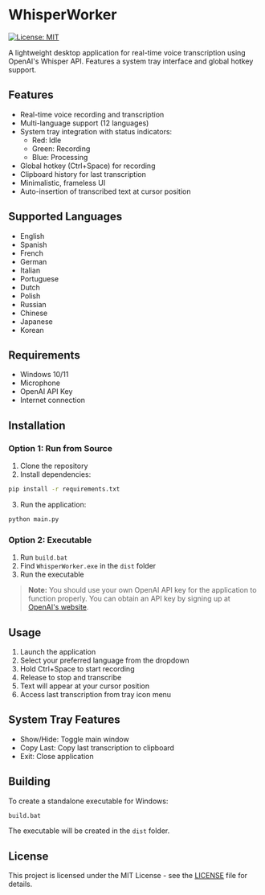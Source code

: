 # WhisperWorker

[![License: MIT](https://img.shields.io/badge/License-MIT-yellow.svg)](https://opensource.org/licenses/MIT)

A lightweight desktop application for real-time voice transcription using OpenAI's Whisper API. Features a system tray interface and global hotkey support.

## Features

- Real-time voice recording and transcription
- Multi-language support (12 languages)
- System tray integration with status indicators:
  - Red: Idle
  - Green: Recording
  - Blue: Processing
- Global hotkey (Ctrl+Space) for recording
- Clipboard history for last transcription
- Minimalistic, frameless UI
- Auto-insertion of transcribed text at cursor position

## Supported Languages

- English
- Spanish
- French
- German
- Italian
- Portuguese
- Dutch
- Polish
- Russian
- Chinese
- Japanese
- Korean

## Requirements

- Windows 10/11
- Microphone
- OpenAI API Key
- Internet connection

## Installation

### Option 1: Run from Source

1. Clone the repository
2. Install dependencies:
```bash
pip install -r requirements.txt
```
3. Run the application:
```bash
python main.py
```

### Option 2: Executable

1. Run `build.bat`
2. Find `WhisperWorker.exe` in the `dist` folder
3. Run the executable

> **Note:** You should use your own OpenAI API key for the application to function properly. You can obtain an API key by signing up at [OpenAI's website](https://openai.com/).

## Usage

1. Launch the application
2. Select your preferred language from the dropdown
3. Hold Ctrl+Space to start recording
4. Release to stop and transcribe
5. Text will appear at your cursor position
6. Access last transcription from tray icon menu

## System Tray Features

- Show/Hide: Toggle main window
- Copy Last: Copy last transcription to clipboard
- Exit: Close application

## Building

To create a standalone executable for Windows:
```bash
build.bat
```
The executable will be created in the `dist` folder.


## License

This project is licensed under the MIT License - see the [LICENSE](LICENSE) file for details. 